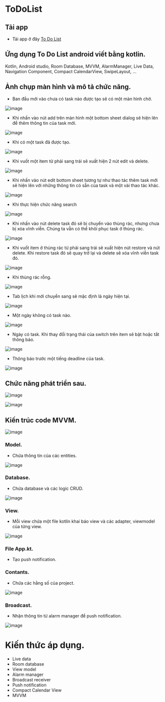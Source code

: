 # ToDoList
## Tải app
- Tải app ở đây [To Do List](https://drive.google.com/file/d/1RNOKPxvw9yIf9oHpaQz_w6MtdFnKzAos/view?usp=sharing)
## Ứng dụng To Do List android viết bằng kotlin.
Kotlin, Android studio, Room Database, MVVM, AlarmManager, Live Data, Navigation Component, Compact CalendarView, SwipeLayout, ...
## Ảnh chụp màn hình và mô tả chức năng.
- Ban đầu mới vào chưa có task nào được tạo sẽ có một màn hình chờ.

![image](https://user-images.githubusercontent.com/78639062/192481834-9e03d020-22ad-4ed1-a688-6456fc8115fa.png)

- Khi nhấn vào nút add trên màn hình một bottom sheet dialog sẽ hiện lên để thêm thông tin của task mới.

![image](https://user-images.githubusercontent.com/78639062/192481647-10f73576-5df8-4e8c-b1e5-0f7ac74ab24d.png)

- Khi có một task đã được tạo.

![image](https://user-images.githubusercontent.com/78639062/192481614-a1257e8d-c396-4fce-9257-b43949941292.png)

- Khi vuốt một item từ phải sang trái sẽ xuất hiện 2 nút edit và delete.

![image](https://user-images.githubusercontent.com/78639062/192481627-05405955-71dc-4f3b-be91-0bd570dc97c4.png)

- Khi nhấn vào nút edit bottom sheet tương tự như thao tác thêm task mới sẽ hiện lên với những thông tin có sẵn của task và một vài thao tác khác.

![image](https://user-images.githubusercontent.com/78639062/192481663-1c80ebd6-53c6-4a28-84df-4677b3edd711.png)

- Khi thực hiện chức năng search

![image](https://user-images.githubusercontent.com/78639062/192482142-4fd21807-4852-4027-9736-fb991451a47c.png)

- Khi nhấn vào nút delete task đó sẽ bị chuyển vào thùng rác, nhưng chưa bị xóa vĩnh viễn. Chúng ta vẫn có thể khôi phục task ở thùng rác.

![image](https://user-images.githubusercontent.com/78639062/192481945-49e62159-6e64-424d-a933-8b470cb819b4.png)

- Khi vuốt item ở thùng rác từ phải sang trái sẽ xuất hiện nút restore và nút delete. Khi restore task đó sẽ quay trở lại và delete sẽ xóa vĩnh viễn task đó.

![image](https://user-images.githubusercontent.com/78639062/192482277-b746f90f-17b6-4947-92f7-78d41fd21f77.png)

- Khi thùng rác rỗng.

![image](https://user-images.githubusercontent.com/78639062/192482987-fd834f65-0895-425a-a4b6-ab6e6c92fbbf.png)

- Tab lịch khi mới chuyển sang sẽ mặc định là ngày hiện tại.

![image](https://user-images.githubusercontent.com/78639062/192483208-3a4fd585-834f-4c09-9f3f-0353108afc61.png)

- Một ngày không có task nào.

![image](https://user-images.githubusercontent.com/78639062/192483789-58a0e208-35bd-455f-ac07-59780b8db3ce.png)

- Ngày có task. Khi thay đổi trạng thái của switch trên item sẽ bật hoặc tắt thông báo.

![image](https://user-images.githubusercontent.com/78639062/192483992-b00bb04d-384f-4a7c-8360-1f15be42e88d.png)

- Thông báo trước một tiếng deadline của task.

![image](https://user-images.githubusercontent.com/78639062/192487717-f4dde672-0df9-4a8f-bbbc-a9f67e36b73a.png)

## Chức năng phát triển sau.

![image](https://user-images.githubusercontent.com/78639062/192484120-90eb1ac0-a1ee-4796-a878-1fcefae5925e.png)

![image](https://user-images.githubusercontent.com/78639062/192484225-d3eadcc5-f21c-4bd3-a71f-438c724dd792.png)

## Kiến trúc code MVVM.
![image](https://user-images.githubusercontent.com/78639062/192488315-78b135df-4fa3-4d05-b25b-00845692875e.png)

### Model.
- Chứa thông tin của các entities.

![image](https://user-images.githubusercontent.com/78639062/192489038-88e8e9aa-5344-4dc7-8883-ec5b0d55542a.png)

### Database.
- Chứa database và các logic CRUD.

![image](https://user-images.githubusercontent.com/78639062/192488433-7f87bef1-9e0b-4d84-a2e5-9c5b3e285a57.png)

### View.
- Mỗi view chứa một file kotlin khai báo view và các adapter, viewmodel của từng view.

![image](https://user-images.githubusercontent.com/78639062/192489345-f14ec671-49cb-45fe-9313-6d13d6debb65.png)

### File App.kt.
- Tạo push notification.
### Contants.
- Chứa các hằng số của project.

![image](https://user-images.githubusercontent.com/78639062/192490245-aaf49a1f-5530-4145-8c84-33ea0b3a62a2.png)

### Broadcast.
- Nhận thông tin từ alarm manager để push notification.

![image](https://user-images.githubusercontent.com/78639062/192490222-be247a65-8d96-4e55-9a2a-797f97974f50.png)

# Kiến thức áp dụng.
- Live data
- Room database
- View model
- Alarm manager
- Broadcast receiver
- Push notification
- Compact Calendar View
- MVVM


